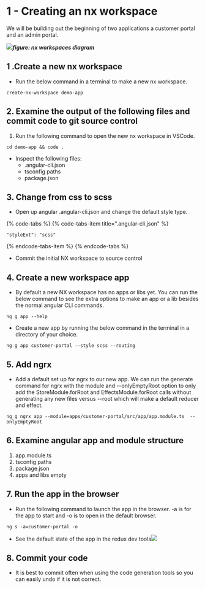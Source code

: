 # 1 -  Creating an nx workspace

We will be building out the beginning of two applications a customer portal and an admin portal.

![](https://github.com/duncanhunter/Enterprise-Angular-Applications-With-NgRx-and-Nx-Book/tree/d63a57a9f1ea36a7623cdf0746dd90b1406edaa2/.gitbook/assets/workspaces-demoapp.png)_**figure: nx workspaces diagram**_

## 1 .Create a new nx workspace

* Run the below command in a terminal to make a new nx workspace.

```text
create-nx-workspace demo-app
```

## 2. Examine the output of the following files and commit code to git source control

1. Run the following command to open the new nx workspace in VSCode.

```text
cd demo-app && code .
```

* Inspect the following files:
  * .angular-cli.json
  * tsconfig paths
  * package.json

## 3. Change from css to scss

* Open up angular .angular-cli.json and change the default style type.



{% code-tabs %}
{% code-tabs-item title=".angular-cli.json" %}
```text
"styleExt": "scss"
```
{% endcode-tabs-item %}
{% endcode-tabs %}

* Commit the initial NX workspace to source control

## 4. Create a new workspace app

* By default a new NX workspace has no apps or libs yet. You can run the below command to see the extra options to make an app or a lib besides the normal angular CLI commands.

```text
ng g app --help
```

* Create a new app by running the below command in the terminal in a directory of your choice. 

```text
ng g app customer-portal --style scss --routing
```

## 5. Add ngrx

* Add a default set up for ngrx to our new app. We can run the generate command for ngrx with the module and --onlyEmptyRoot option to only add the StoreModule.forRoot and EffectsModule.forRoot calls without generating any new files versus --root which will make a default reducer and effect.

```text
ng g ngrx app --module=apps/customer-portal/src/app/app.module.ts  --onlyEmptyRoot
```

## 6. Examine angular app and module structure

1. app.module.ts
2. tsconfig paths
3. package.json
4. apps and libs empty

## 7. Run the app in the browser

* Run the following command to launch the app in the browser. -a is for the app to start and -o is to open in the default browser.

```text
ng s -a=customer-portal -o
```

* See the default state of the app in the redux dev tools![](https://github.com/duncanhunter/Enterprise-Angular-Applications-With-NgRx-and-Nx-Book/tree/d63a57a9f1ea36a7623cdf0746dd90b1406edaa2/.gitbook/assets/default-ngrx-state.png)

## 8. Commit your code

* It is best to commit often when using the code generation tools so you can easily undo if it is not correct.

